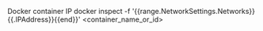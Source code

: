Docker container IP
docker inspect -f '{{range.NetworkSettings.Networks}}{{.IPAddress}}{{end}}' <container_name_or_id>